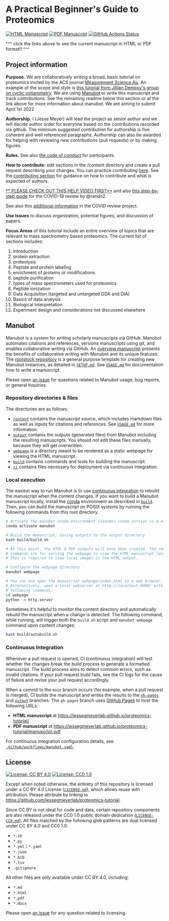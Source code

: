 # A Practical Beginner's Guide to Proteomics

<!-- usage note: edit the H1 title above to personalize the manuscript -->

[![HTML Manuscript](https://img.shields.io/badge/manuscript-HTML-blue.svg)](https://jessegmeyerlab.github.io/proteomics-tutorial/)
[![PDF Manuscript](https://img.shields.io/badge/manuscript-PDF-blue.svg)](https://jessegmeyerlab.github.io/proteomics-tutorial/manuscript.pdf)
[![GitHub Actions Status](https://github.com/jessegmeyerlab/proteomics-tutorial/workflows/Manubot/badge.svg)](https://github.com/jessegmeyerlab/proteomics-tutorial/actions)

^^^ click the links above to see the current manuscript in HTML or PDF format!! ^^^

## Project information

**Purpose.** We are collaboratively writing a broad, basic tutorial on proteomics invited by the ACS journal [Measurement Science Au](https://pubs.acs.org/journal/amachv). An example of the scope and style is [this tutorial from Jillian Dempsy's group on cyclic voltammetry](https://pubs.acs.org/doi/full/10.1021/acs.jchemed.7b00361). We are using [Manubot](https://github.com/manubot/manubot) to write this manuscript and track contributions. See the remaining readme below this section or at the link above for more information about manubot. We are aiming to submit April 1st 2022. 

**Authorship.** I (Jesse Meyer) will lead the project as senior author and we will decide author order for everyone based on the contributions recorded via github. The minimum suggested contribution for authorship is five coherent and well referenced paragraphs. Authorship can also be awarded for helping with reviewing new contributions (pull requests) or by making figures. 

**Rules.** 
See also [the code of conduct](https://github.com/jessegmeyerlab/proteomics-tutorial/blob/main/CODE_OF_CONDUCT.md) for participants. 

**How to contribute:** edit sections in the /content directory and create a pull request describing your changes. You can practice contributing [here](https://github.com/manubot/try-manubot). 
See the [contributing section](https://github.com/jessegmeyerlab/proteomics-tutorial/blob/main/contributing.md) for guidance on how to contribute and what is expected of authors. 

[** PLEASE CHECK OUT THIS HELP VIDEO FIRST**](https://manubot.org/docs/getting-started.html) and also [this step-by-step guide](https://github.com/greenelab/covid19-review/blob/master/CONTRIBUTING.md) for the COVID-19 review by @rando2.

See also this [additional information](https://github.com/greenelab/covid19-review/blob/master/INSTRUCTIONS.md) in the COVID review project.

**Use Issues** to discuss organization, potential figures, and discussion of papers.

**Focus Areas** of this tutorial include an entire overview of topics that are relevant to mass spectrometry based proteomics. The current list of sections includes:

1. Introduction
2. protein extraction
3. proteolysis
4. Peptide and protein labeling
5. enrichment of proteins or modifications 
6. peptide purification
7. types of mass spectrometers used for proteomics
8. Peptide ionization
9. Data Acquisition (targeted and untargeted DDA and DIA)
10. Basics of data analysis
11. Biological Interpretation
12. Experiment design and considerations not discussed elsewhere


## Manubot

<!-- usage note: do not edit this section -->

Manubot is a system for writing scholarly manuscripts via GitHub.
Manubot automates citations and references, versions manuscripts using git, and enables collaborative writing via GitHub.
An [overview manuscript](https://greenelab.github.io/meta-review/ "Open collaborative writing with Manubot") presents the benefits of collaborative writing with Manubot and its unique features.
The [rootstock repository](https://git.io/fhQH1) is a general purpose template for creating new Manubot instances, as detailed in [`SETUP.md`](SETUP.md).
See [`USAGE.md`](USAGE.md) for documentation how to write a manuscript.

Please open [an issue](https://git.io/fhQHM) for questions related to Manubot usage, bug reports, or general inquiries.

### Repository directories & files

The directories are as follows:

+ [`content`](content) contains the manuscript source, which includes markdown files as well as inputs for citations and references.
  See [`USAGE.md`](USAGE.md) for more information.
+ [`output`](output) contains the outputs (generated files) from Manubot including the resulting manuscripts.
  You should not edit these files manually, because they will get overwritten.
+ [`webpage`](webpage) is a directory meant to be rendered as a static webpage for viewing the HTML manuscript.
+ [`build`](build) contains commands and tools for building the manuscript.
+ [`ci`](ci) contains files necessary for deployment via continuous integration.

### Local execution

The easiest way to run Manubot is to use [continuous integration](#continuous-integration) to rebuild the manuscript when the content changes.
If you want to build a Manubot manuscript locally, install the [conda](https://conda.io) environment as described in [`build`](build).
Then, you can build the manuscript on POSIX systems by running the following commands from this root directory.

```sh
# Activate the manubot conda environment (assumes conda version >= 4.4)
conda activate manubot

# Build the manuscript, saving outputs to the output directory
bash build/build.sh

# At this point, the HTML & PDF outputs will have been created. The remaining
# commands are for serving the webpage to view the HTML manuscript locally.
# This is required to view local images in the HTML output.

# Configure the webpage directory
manubot webpage

# You can now open the manuscript webpage/index.html in a web browser.
# Alternatively, open a local webserver at http://localhost:8000/ with the
# following commands.
cd webpage
python -m http.server
```

Sometimes it's helpful to monitor the content directory and automatically rebuild the manuscript when a change is detected.
The following command, while running, will trigger both the `build.sh` script and `manubot webpage` command upon content changes:

```sh
bash build/autobuild.sh
```

### Continuous Integration

Whenever a pull request is opened, CI (continuous integration) will test whether the changes break the build process to generate a formatted manuscript.
The build process aims to detect common errors, such as invalid citations.
If your pull request build fails, see the CI logs for the cause of failure and revise your pull request accordingly.

When a commit to the `main` branch occurs (for example, when a pull request is merged), CI builds the manuscript and writes the results to the [`gh-pages`](https://github.com/jessegmeyerlab/proteomics-tutorial/tree/gh-pages) and [`output`](https://github.com/jessegmeyerlab/proteomics-tutorial/tree/output) branches.
The `gh-pages` branch uses [GitHub Pages](https://pages.github.com/) to host the following URLs:

+ **HTML manuscript** at https://jessegmeyerlab.github.io/proteomics-tutorial/
+ **PDF manuscript** at https://jessegmeyerlab.github.io/proteomics-tutorial/manuscript.pdf

For continuous integration configuration details, see [`.github/workflows/manubot.yaml`](.github/workflows/manubot.yaml).

## License

<!--
usage note: edit this section to change the license of your manuscript or source code changes to this repository.
We encourage users to openly license their manuscripts, which is the default as specified below.
-->

[![License: CC BY 4.0](https://img.shields.io/badge/License%20All-CC%20BY%204.0-lightgrey.svg)](http://creativecommons.org/licenses/by/4.0/)
[![License: CC0 1.0](https://img.shields.io/badge/License%20Parts-CC0%201.0-lightgrey.svg)](https://creativecommons.org/publicdomain/zero/1.0/)

Except when noted otherwise, the entirety of this repository is licensed under a CC BY 4.0 License ([`LICENSE.md`](LICENSE.md)), which allows reuse with attribution.
Please attribute by linking to https://github.com/jessegmeyerlab/proteomics-tutorial.

Since CC BY is not ideal for code and data, certain repository components are also released under the CC0 1.0 public domain dedication ([`LICENSE-CC0.md`](LICENSE-CC0.md)).
All files matched by the following glob patterns are dual licensed under CC BY 4.0 and CC0 1.0:

+ `*.sh`
+ `*.py`
+ `*.yml` / `*.yaml`
+ `*.json`
+ `*.bib`
+ `*.tsv`
+ `.gitignore`

All other files are only available under CC BY 4.0, including:

+ `*.md`
+ `*.html`
+ `*.pdf`
+ `*.docx`

Please open [an issue](https://github.com/jessegmeyerlab/proteomics-tutorial/issues) for any question related to licensing.
